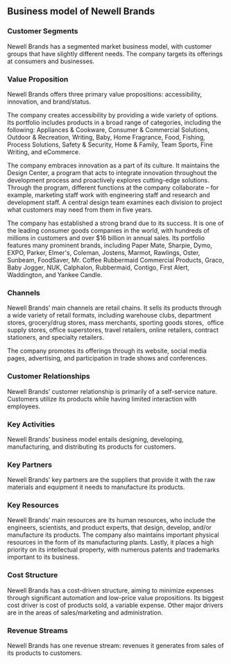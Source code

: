 Business model of Newell Brands
-------------------------------

 ### Customer Segments

 Newell Brands has a segmented market business model, with customer groups that have slightly different needs. The company targets its offerings at consumers and businesses.

 ### Value Proposition

 Newell Brands offers three primary value propositions: accessibility, innovation, and brand/status.

 The company creates accessibility by providing a wide variety of options. Its portfolio includes products in a broad range of categories, including the following: Appliances & Cookware, Consumer & Commercial Solutions, Outdoor & Recreation, Writing, Baby, Home Fragrance, Food, Fishing, Process Solutions, Safety & Security, Home & Family, Team Sports, Fine Writing, and eCommerce.

 The company embraces innovation as a part of its culture. It maintains the Design Center, a program that acts to integrate innovation throughout the development process and proactively explores cutting-edge solutions. Through the program, different functions at the company collaborate – for example, marketing staff work with engineering staff and research and development staff. A central design team examines each division to project what customers may need from them in five years.

 The company has established a strong brand due to its success. It is one of the leading consumer goods companies in the world, with hundreds of millions in customers and over $16 billion in annual sales. Its portfolio features many prominent brands, including Paper Mate, Sharpie, Dymo, EXPO, Parker, Elmer's, Coleman, Jostens, Marmot, Rawlings, Oster, Sunbeam, FoodSaver, Mr. Coffee Rubbermaid Commercial Products, Graco, Baby Jogger, NUK, Calphalon, Rubbermaid, Contigo, First Alert, Waddington, and Yankee Candle.

 ### Channels

 Newell Brands’ main channels are retail chains. It sells its products through a wide variety of retail formats, including warehouse clubs, department stores, grocery/drug stores, mass merchants, sporting goods stores,  office supply stores, office superstores, travel retailers, online retailers, contract stationers, and specialty retailers.

 The company promotes its offerings through its website, social media pages, advertising, and participation in trade shows and conferences.

 ### Customer Relationships

 Newell Brands’ customer relationship is primarily of a self-service nature. Customers utilize its products while having limited interaction with employees.

 ### Key Activities

 Newell Brands’ business model entails designing, developing, manufacturing, and distributing its products for customers.

 ### Key Partners

 Newell Brands’ key partners are the suppliers that provide it with the raw materials and equipment it needs to manufacture its products.

 ### Key Resources

 Newell Brands’ main resources are its human resources, who include the engineers, scientists, and product experts, that design, develop, and/or manufacture its products. The company also maintains important physical resources in the form of its manufacturing plants. Lastly, it places a high priority on its intellectual property, with numerous patents and trademarks important to its business.

 ### Cost Structure

 Newell Brands has a cost-driven structure, aiming to minimize expenses through significant automation and low-price value propositions. Its biggest cost driver is cost of products sold, a variable expense. Other major drivers are in the areas of sales/marketing and administration.

 ### Revenue Streams

 Newell Brands has one revenue stream: revenues it generates from sales of its products to customers.